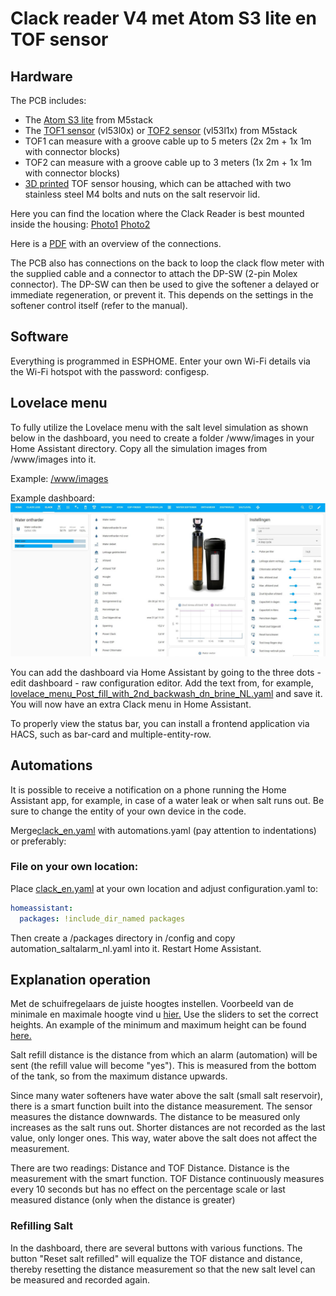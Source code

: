 
# Clack reader V4 met Atom S3 lite en TOF sensor

## Hardware
The PCB includes:
- The [Atom S3 lite](https://www.tinytronics.nl/shop/nl/development-boards/microcontroller-boards/met-wi-fi/m5stack-atom-s3-lite-esp32-s3-development-board) from M5stack
- The [TOF1 sensor](https://www.tinytronics.nl/shop/nl/platformen-en-systemen/m5stack/unit/m5stack-tof-unit)  (vl53l0x) or [TOF2 sensor](https://shop.m5stack.com/products/time-of-flight-distance-unit-vl53l1x) (vl53l1x) from M5stack
- TOF1 can measure with a groove cable up to 5 meters (2x 2m + 1x 1m with connector blocks)
- TOF2 can measure with a groove cable up to 3 meters (1x 2m + 1x 1m with connector blocks)
- [3D printed](../readme/clack_tof-holder.stl)  TOF sensor housing, which can be attached with two stainless steel M4 bolts and nuts on the salt reservoir lid.

Here you can find the location where the Clack Reader is best mounted inside the housing:
[Photo1](../readme/montage1.jpg) [Photo2](../readme/montage2.jpg)

Here is a [PDF](../readme/Clack_reader_v4_connections_on_clack_ws1.pdf) with an overview of the connections.

The PCB also has connections on the back to loop the clack flow meter with the supplied cable and a connector to attach the DP-SW (2-pin Molex connector).
The DP-SW can then be used to give the softener a delayed or immediate regeneration, or prevent it. This depends on the settings in the softener control itself (refer to the manual).

## Software
Everything is programmed in ESPHOME.
Enter your own Wi-Fi details via the Wi-Fi hotspot with the password: configesp.

## Lovelace menu
To fully utilize the Lovelace menu with the salt level simulation as shown below in the dashboard, you need to create a folder /www/images in your Home Assistant directory.
Copy all the simulation images from /www/images into it.

Example: [/www/images](../www/images)

Example dashboard: 
![Example](../readme/home_assistant_menu_clack_ws_nl.jpg)

You can add the dashboard via Home Assistant by going to the three dots - edit dashboard - raw configuration editor.
Add the text from, for example, [lovelace_menu_Post_fill_with_2nd_backwash_dn_brine_NL.yaml](../home_assistant/lovelace_menu_Post_fill_with_2nd_backwash_dn_brine_NL) and save it.
You will now have an extra Clack menu in Home Assistant.

To properly view the status bar, you can install a frontend application via HACS, such as bar-card and multiple-entity-row.


## Automations
It is possible to receive a notification on a phone running the Home Assistant app, for example, in case of a water leak or when salt runs out.
Be sure to change the entity of your own device in the code.

Merge[clack_en.yaml](../homeassistant/clack_en.yaml) with automations.yaml (pay attention to indentations) or preferably:

### File on your own location:
Place [clack_en.yaml](../homeassistant/clack_en.yaml) at your own location and adjust configuration.yaml to:

```yml
homeassistant:
  packages: !include_dir_named packages
```

Then create a /packages directory in /config and copy automation_saltalarm_nl.yaml into it.
Restart Home Assistant.

## Explanation operation

Met de schuifregelaars de juiste hoogtes instellen.
Voorbeeld van de minimale en maximale hoogte vind u [hier.](../readme/min_max_NL.jpg) 
Use the sliders to set the correct heights.
An example of the minimum and maximum height can be found [here.](../readme/min_max_NL.jpg)

Salt refill distance is the distance from which an alarm (automation) will be sent (the refill value will become "yes").
This is measured from the bottom of the tank, so from the maximum distance upwards.

Since many water softeners have water above the salt (small salt reservoir), there is a smart function built into the distance measurement.
The sensor measures the distance downwards. The distance to be measured only increases as the salt runs out.
Shorter distances are not recorded as the last value, only longer ones. This way, water above the salt does not affect the measurement.

There are two readings: Distance and TOF Distance.
Distance is the measurement with the smart function. TOF Distance continuously measures every 10 seconds but has no effect on the percentage scale or last measured distance (only when the distance is greater)


### Refilling Salt

In the dashboard, there are several buttons with various functions.
The button "Reset salt refilled" will equalize the TOF distance and distance, thereby resetting the distance measurement so that the new salt level can be measured and recorded again.
